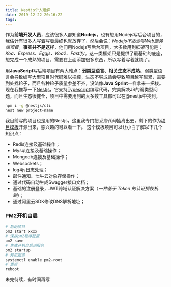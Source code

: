 ```yaml
---
title: Nestjs个人理解
date: 2019-12-22 20:16:22
tags:
---
```


作为**前端开发人员**，应该很多人都知道**Nodejs**，也有想用Nodejs写后台项目的，我估计有很多人写着写着最终也就放弃了，然后会说：*Nodejs不适合写Web服务端项目*。**事实并不是这样**，他们用Nodejs写后台项目，大多数用到框架可能是：*Koa、Express、Eggjs、Koa2、Fastify*。这一类框架只是提供了最基础的底座，想完成一个成熟的项目，需要在上面添加很多东西，所以写着写着就烦了。

用**JavaScript**写后端项目有两大难点：**弱类型语言、相关生态不成熟**。弱类型语言会导致编写大型项目时代码难以把控，生态不够成熟会导致项目越写越累，需要到处找轮子，而且各种轮子质量参差不齐，没法像**Java Sprint**一样拿来一把梭。
现在我推荐一下[Nestjs](https://docs.nestjs.com/)，它支持[Typescript](https://www.tslang.cn/index.html)编写代码，完美解决JS的弱类型问题，而且生态很健全，项目中需要用到的大多数工具都可以在@nestjs中找到。

``` bash
npm i -g @nestjs/cli
nest new project-name
```

<!-- more -->

我目前写的项目也是用的Nestjs，这里我专门把*业务代码*抽离出去，剩下的作为[项目模板](https://github.com/zyhahaha/e-shop-backend-nest)开源出来，感兴趣的可以看一下。
这个模板项目可以让小白了解以下几个知识点：
* Redis连接及基础操作；
* Mysql连接及基础操作；
* Mongodb连接及基础操作；
* Websockets；
* log4js日志处理；
* 邮件通知、七牛云对象存储操作；
* 通过代码自动生成Swagger接口文档；
* 基础的注册登录，JWT跨域认证解决方案（*一种基于 Token 的认证授权机制*）；
* 通过阿里云SDK修改DNS解析地址；

### PM2开机自启
``` bash
# 启动项目
pm2 start xxxx
# 保存pm2程序配置
pm2 save
# 生成开机自启动服务
pm2 startup
# 开机服务
systemctl enable pm2-root
# 重启
reboot
```

未完待续，有时间再写
